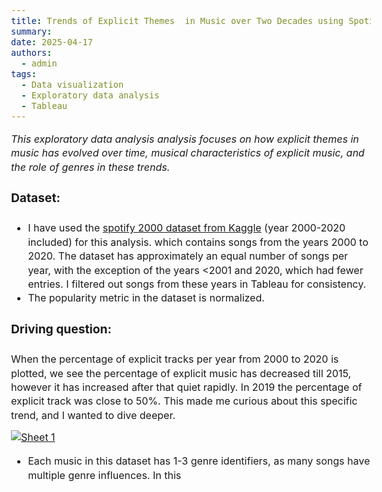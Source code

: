 ```yaml
---
title: Trends of Explicit Themes  in Music over Two Decades using Spotify’s Top 2000
summary: 
date: 2025-04-17
authors:
  - admin
tags:
  - Data visualization
  - Exploratory data analysis
  - Tableau
---
```



<style>
  body {
    font-size: 1rem;
    line-height: 1.4;
  }

  h1, h2, h3, h4 {
    font-size: 1.2rem;
    line-height: 1.2;
  }

  p {
    font-size: 1rem;
    line-height: 1.4;
    margin-bottom: 0.8rem;
  }
</style>


*This exploratory data analysis analysis focuses on how explicit themes in music has evolved over time, musical characteristics of explicit music, and the role of genres in these trends.*

#### Dataset:
- I have used the [spotify 2000 dataset from Kaggle](https://www.kaggle.com/datasets/paradisejoy/top-hits-spotify-from-20002019) (year 2000-2020 included) for this analysis. which contains songs from the years 2000 to 2020. The dataset has approximately an equal number of songs per year, with the exception of the years <2001 and 2020, which had fewer entries. I filtered out songs from these years in Tableau for consistency.
- The popularity metric in the dataset is normalized.


#### Driving question:

When the percentage of explicit tracks per year from 2000 to 2020 is plotted, we see the percentage of explicit music has decreased till 2015, however it has increased after that quiet rapidly. In 2019 the percentage of explicit track was close to 50%. This made me curious about this specific trend, and I wanted to dive deeper. 

<div class='tableauPlaceholder' id='viz1744856667295' style='position: relative'><noscript><a href='#'><img alt='Sheet 1 ' src='https:&#47;&#47;public.tableau.com&#47;static&#47;images&#47;Bo&#47;Book1_17448566116240&#47;Sheet1&#47;1_rss.png' style='border: none' /></a></noscript><object class='tableauViz'  style='display:none;'><param name='host_url' value='https%3A%2F%2Fpublic.tableau.com%2F' /> <param name='embed_code_version' value='3' /> <param name='site_root' value='' /><param name='name' value='Book1_17448566116240&#47;Sheet1' /><param name='tabs' value='no' /><param name='toolbar' value='yes' /><param name='static_image' value='https:&#47;&#47;public.tableau.com&#47;static&#47;images&#47;Bo&#47;Book1_17448566116240&#47;Sheet1&#47;1.png' /> <param name='animate_transition' value='yes' /><param name='display_static_image' value='yes' /><param name='display_spinner' value='yes' /><param name='display_overlay' value='yes' /><param name='display_count' value='yes' /><param name='language' value='en-US' /></object></div>                <script type='text/javascript'>                    var divElement = document.getElementById('viz1744856667295');                    var vizElement = divElement.getElementsByTagName('object')[0];                    vizElement.style.width='100%';vizElement.style.height=(divElement.offsetWidth*0.75)+'px';                    var scriptElement = document.createElement('script');                    scriptElement.src = 'https://public.tableau.com/javascripts/api/viz_v1.js';                    vizElement.parentNode.insertBefore(scriptElement, vizElement);                </script>





- Each music in this dataset has 1-3 genre identifiers, as many songs have multiple genre influences. In this 






